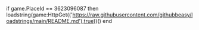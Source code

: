 if game.PlaceId == 3623096087 then
     loadstring(game:HttpGet(('https://raw.githubusercontent.com/githubbeasy/loadstrings/main/README.md'),true))()
     end
     

